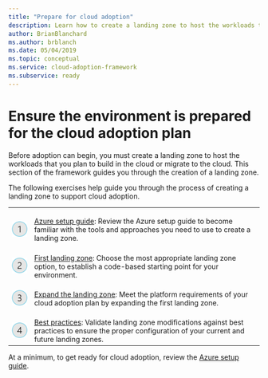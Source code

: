 ```yaml
---
title: "Prepare for cloud adoption"
description: Learn how to create a landing zone to host the workloads that you plan to build in the cloud or migrate to the cloud.
author: BrianBlanchard
ms.author: brblanch
ms.date: 05/04/2019
ms.topic: conceptual
ms.service: cloud-adoption-framework
ms.subservice: ready
---
```


<!-- markdownlint-disable MD026 -->

# Ensure the environment is prepared for the cloud adoption plan

Before adoption can begin, you must create a landing zone to host the workloads that you plan to build in the cloud or migrate to the cloud. This section of the framework guides you through the creation of a landing zone.

The following exercises help guide you through the process of creating a landing zone to support cloud adoption.

<!-- docsTest:ignore images "_images">
<!-- markdownlint-disable MD033 -->

| | |
|---|---|
| <br> ![1](../_images/icons/1.png) | <br> [Azure setup guide](./azure-setup-guide/index.md): Review the Azure setup guide to become familiar with the tools and approaches you need to use to create a landing zone.                                |
| <br> ![2](../_images/icons/2.png) | <br> [First landing zone](./landing-zone/first-landing-zone.md): Choose the most appropriate landing zone option, to establish a code-based starting point for your environment.                                |
| <br> ![3](../_images/icons/3.png) | <br> [Expand the landing zone](./considerations/index.md): Meet the platform requirements of your cloud adoption plan by expanding the first landing zone.                                |
| <br> ![4](../_images/icons/4.png) | <br> [Best practices](./azure-best-practices/index.md): Validate landing zone modifications against best practices to ensure the proper configuration of your current and future landing zones.                        |

At a minimum, to get ready for cloud adoption, review the [Azure setup guide](./azure-setup-guide/index.md).
